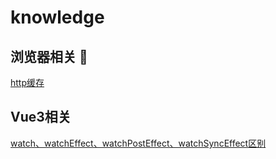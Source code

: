# knowledge

## 浏览器相关 👀

[http缓存](https://github.com/ahaow/knowledge/issues/1)


## Vue3相关

[watch、watchEffect、watchPostEffect、watchSyncEffect区别](https://github.com/ahaow/knowledge/issues/2)
